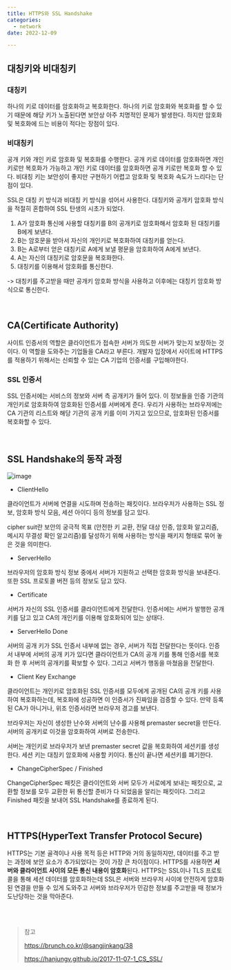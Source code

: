 ```yaml
---
title: HTTPS와 SSL Handshake
categories:
  - network
date: 2022-12-09

---
```


## 대칭키와 비대칭키

### 대칭키

하나의 키로 데이터를 암호화하고 복호화한다. 하나의 키로 암호화와 복호화를 할 수 있기 때문에 해당 키가 노출된다면 보안상 아주 치명적인 문제가 발생한다. 하지만 암호화 및 복호화에 드는 비용이 적다는 장점이 있다.



### 비대칭키

공개 키와 개인 키로 암호화 및 복호화를 수행한다. 공개 키로 데이터를 암호화하면 개인 키로만 복호화가 가능하고 개인 키로 데이터를 암호화하면 공개 키로만 복호화 할 수 있다. 비대칭 키는 보안성이 좋지만 구현하기 어렵고 암호화 및 복호화 속도가 느리다는 단점이 있다.



SSL은 대칭 키 방식과 비대칭 키 방식을 섞어서 사용한다. 대칭키와 공개키 암호화 방식을 적절히 혼합하여 SSL 탄생의 시초가 되었다.

1. A가 암호화 통신에 사용할 대칭키를 B의 공개키로 암호화해서 암호화 된 대칭키를 B에게 보낸다.
2. B는 암호문을 받아서 자신의 개인키로 복호화하여 대칭키를 얻는다.
3. B는 A로부터 얻은 대칭키로 A에게 보낼 평문을 암호화하여 A에게 보낸다.
4. A는 자신의 대칭키로 암호문을 복호화한다.
5. 대칭키를 이용해서 암호화를 통신한다.

-> 대칭키를 주고받을 때만 공개키 암호화 방식을 사용하고 이후에는 대칭키 암호화 방식으로 통신한다.


</br>


## CA(Certificate Authority)

사이트 인증서의 역할은 클라이언트가 접속한 서버가 의도한 서버가 맞는지 보장하는 것이다. 이 역할을 도와주는 기업들을 CA라고 부른다. 개발자 입장에서 사이트에 HTTPS를 적용하기 위해서는 신뢰할 수 있는 CA 기업의 인증서를 구입해야한다. 



### SSL 인증서

SSL 인증서에는 서비스의 정보와 서버 측 공개키가 들어 있다. 이 정보들을 인증 기관의 개인키로 암호화하여 암호화된 인증서를 서버에게 준다. 우리가 사용하는 브라우저에는 CA 기관의 리스트와 해당 기관의 공개 키를 이미 가지고 있으므로, 암호화된 인증서를 복호화할 수 있다.


</br>

## SSL Handshake의 동작 과정

![image](https://user-images.githubusercontent.com/67885363/206922947-45c0c186-81f5-4e29-9f80-e566fd470831.png)

- ClientHello

클라이언트가 서버에 연결을 시도하며 전송하는 패킷이다. 브라우저가 사용하는 SSL 정보, 암호화 방식 모음, 세션 아이디 등의 정보를 담고 있다.

cipher suit란 보안의 궁극적 목표 (안전한 키 교환, 전달 대상 인증, 암호화 알고리즘, 메시지 무결성 확인 알고리즘)를 달성하기 위해 사용하는 방식을 패키지 형태로 묶어 놓은 것을 의미한다.



- ServerHello

브라우저의 암호화 방식 정보 중에서 서버가 지원하고 선택한 암호화 방식을 보내준다. 또한 SSL 프로토콜 버전 등의 정보도 담고 있다.



- Certificate

서버가 자신의 SSL 인증서를 클라이언트에게 전달한다. 인증서에는 서버가 발행한 공개 키를 담고 있고 CA의 개인키를 이용해 암호화되어 있는 상태다. 



- ServerHello Done

서버의 공개 키가 SSL 인증서 내부에 없는 경우, 서버가 직접 전달한다는 뜻이다. 인증서 내부에 서버의 공개 키가 있다면 클라이언트가 CA의 공개 키를 통해 인증서를 복호화 한 후 서버의 공개키를 확보할 수 있다. 그리고 서버가 행동을 마쳤음을 전달한다.



- Client Key Exchange

클라이언트는 개인키로 암호화된 SSL 인증서를 모두에게 공개된 CA의 공개 키를 사용하여 복호화하는데, 복호화에 성공하면 이 인증서가 진짜임을 검증할 수 있다. 만약 등록된 CA가 아니거나, 위조 인증서라면 브라우저 경고를 보낸다.

브라우저는 자신이 생성한 난수와 서버의 난수를 사용해 premaster secret을 만든다. 서버의 공개키로 이것을 암호화하여 서버로 전송한다.

서버는 개인키로 브라우저가 보낸 premaster secret 값을 복호화하여 세션키를 생성한다. 세션 키는 대칭키 암호화에 사용할 키이다. 통신이 끝나면 세션키를 폐기한다.



- ChangeCipherSpec / Finished

ChangeCipherSpec 패킷은 클라이언트와 서버 모두가 서로에게 보내는 패킷으로, 교환할 정보를 모두 교환한 뒤 통신할 준비가 다 되었음을 알리는 패킷이다. 그리고 Finished 패킷을 보내어 SSL Handshake를 종료하게 된다.

</br>

## HTTPS(HyperText Transfer Protocol Secure)

HTTPS는 기본 골격이나 사용 목적 등은 HTTP와 거의 동일하지만, 데이터를 주고 받는 과정에 보안 요소가 추가되었다는 것이 가장 큰 차이점이다. HTTPS를 사용하면 **서버와 클라이언트 사이의 모든 통신 내용이 암호화**된다. HTTPS는 SSL이나 TLS 프로토콜을 통해 세션 데이터를 암호화하는데 SSL은 서버와 브라우저 사이에 안전하게 암호화된 연결을 만들 수 있게 도와주고 서버와 브라우저가 민감한 정보를 주고받을 때 정보가 도난당하는 것을 막아준다.

<br/>
<br/>

> 참고
> 
> https://brunch.co.kr/@sangjinkang/38
> 
> https://hanjungv.github.io/2017-11-07-1_CS_SSL/
